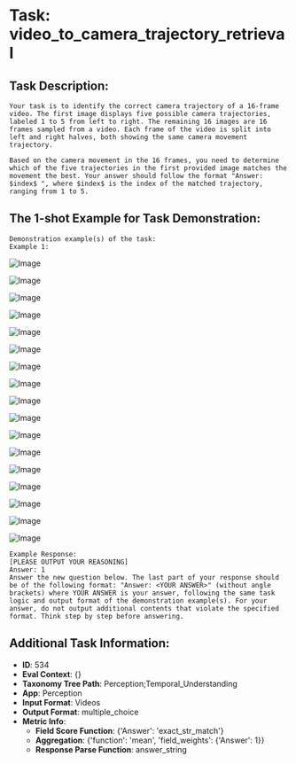 # Task: video_to_camera_trajectory_retrieval

## Task Description:

```
Your task is to identify the correct camera trajectory of a 16-frame video. The first image displays five possible camera trajectories, labeled 1 to 5 from left to right. The remaining 16 images are 16 frames sampled from a video. Each frame of the video is split into left and right halves, both showing the same camera movement trajectory.

Based on the camera movement in the 16 frames, you need to determine which of the five trajectories in the first provided image matches the movement the best. Your answer should follow the format "Answer: $index$ ", where $index$ is the index of the matched trajectory, ranging from 1 to 5.
```

## The 1-shot Example for Task Demonstration:

```
Demonstration example(s) of the task:
Example 1:
```

![Image](1-5.png)

![Image](video_1_frame_0000.png)

![Image](video_1_frame_0001.png)

![Image](video_1_frame_0002.png)

![Image](video_1_frame_0003.png)

![Image](video_1_frame_0004.png)

![Image](video_1_frame_0005.png)

![Image](video_1_frame_0006.png)

![Image](video_1_frame_0007.png)

![Image](video_1_frame_0008.png)

![Image](video_1_frame_0009.png)

![Image](video_1_frame_0010.png)

![Image](video_1_frame_0011.png)

![Image](video_1_frame_0012.png)

![Image](video_1_frame_0013.png)

![Image](video_1_frame_0014.png)

![Image](video_1_frame_0015.png)

```
Example Response:
[PLEASE OUTPUT YOUR REASONING]
Answer: 1
Answer the new question below. The last part of your response should be of the following format: "Answer: <YOUR ANSWER>" (without angle brackets) where YOUR ANSWER is your answer, following the same task logic and output format of the demonstration example(s). For your answer, do not output additional contents that violate the specified format. Think step by step before answering.
```

## Additional Task Information:

- **ID**: 534
- **Eval Context**: {}
- **Taxonomy Tree Path**: Perception;Temporal_Understanding
- **App**: Perception
- **Input Format**: Videos
- **Output Format**: multiple_choice
- **Metric Info**:
  - **Field Score Function**: {'Answer': 'exact_str_match'}
  - **Aggregation**: {'function': 'mean', 'field_weights': {'Answer': 1}}
  - **Response Parse Function**: answer_string
